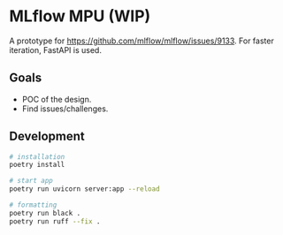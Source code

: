 # MLflow MPU (WIP)

A prototype for https://github.com/mlflow/mlflow/issues/9133. For faster iteration, FastAPI is used.

## Goals

- POC of the design.
- Find issues/challenges.

## Development

```sh
# installation
poetry install

# start app
poetry run uvicorn server:app --reload

# formatting
poetry run black .
poetry run ruff --fix .
```

